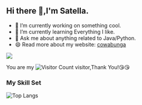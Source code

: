 ## Hi there 👋,I'm Satella.

- 🔭 I’m currently working on something cool.
- 🌱 I’m currently learning Everything I like.
- 💬 Ask me about anything related to Java/Python.
- 😄 Read more about my website: [cowabunga](https://www.cowabunga.cn)

![](https://github-readme-stats.vercel.app/api?username=satellapoi&show_icons=true&theme=transparent)

You are my ![Visitor Count](https://profile-counter.glitch.me/satellapoi/count.svg) visitor,Thank You!😘😘

### My Skill Set

![Top Langs](https://github-readme-stats.vercel.app/api/top-langs/?username=satellapoi&layout=compact&theme=tokyonight)



<!--
**SatellaPoi/SatellaPoi** is a ✨ _special_ ✨ repository because its `README.md` (this file) appears on your GitHub profile.

Here are some ideas to get you started:

- 🔭 I’m currently working on ...
- 🌱 I’m currently learning ...
- 👯 I’m looking to collaborate on ...
- 🤔 I’m looking for help with ...
- 💬 Ask me about ...
- 📫 How to reach me: ...
- 😄 Pronouns: ...
- ⚡ Fun fact: ...
-->
